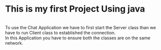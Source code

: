 # This is my first Project Using java
<br>
To use the Chat Application we have to first start the Server class than we have to run Client class to established the connection.
<br>
In this Application you have to ensure both the classes are on the same network.